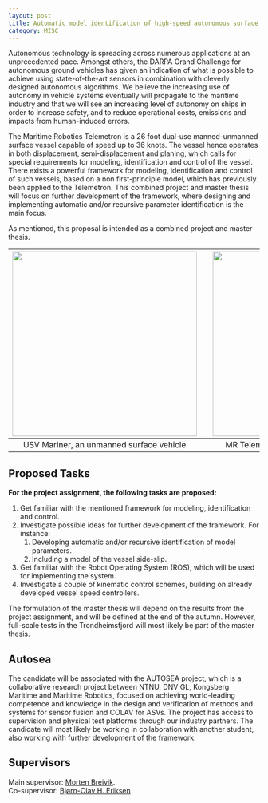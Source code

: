 ```yaml
---
layout: post
title: Automatic model identification of high-speed autonomous surface vehicles
category: MISC
---
```

Autonomous technology is spreading across numerous applications at an unprecedented pace. Amongst others, the DARPA Grand Challenge for autonomous ground vehicles has given an indication of what is possible to achieve using state-of-the-art sensors in combination with cleverly designed autonomous algorithms. We believe the increasing use of autonomy in vehicle systems eventually will propagate to the maritime industry and that we will see an increasing level of autonomy on ships in order to increase safety, and to reduce operational costs, emissions and impacts from human-induced errors.

The Maritime Robotics Telemetron is a 26 foot dual-use manned-unmanned surface vessel capable of speed up to 36 knots. The vessel hence operates in both displacement, semi-displacement and planing, which calls for special requirements for modeling, identification and control of the vessel. There exists a powerful framework for modeling, identification and control of such vessels, based on a non first-principle model, which has previously been applied to the Telemetron. This combined project and master thesis will focus on further development of the framework, where designing and implementing automatic and/or recursive parameter identification is the main focus.

As mentioned, this proposal is intended as a combined project and master thesis.

| <img src="{{site.url}}/assets/mariner.jpg" width="370"> | | <img src="{{site.url}}/assets/telemetron4a.jpg" width="370"> |
|:---:| :---: |:---:|
| USV Mariner, an unmanned surface vehicle | | MR Telemetron, a dual-use surface vessel |

## Proposed Tasks
**For the project assignment, the following tasks are proposed:**

1. Get familiar with the mentioned framework for modeling, identification and control. 
2. Investigate possible ideas for further development of the framework. For instance:
	1. Developing automatic and/or recursive identification of model parameters.
	2. Including a model of the vessel side-slip.
3. Get familiar with the Robot Operating System (ROS), which will be used for implementing the system.
4. Investigate a couple of kinematic control schemes, building on already developed vessel speed controllers.

The formulation of the master thesis will depend on the results from the project assignment, and will be defined at the end of the autumn. However, full-scale tests in the Trondheimsfjord will most likely be part of the master thesis.

## Autosea
The candidate will be associated with the AUTOSEA project, which is a collaborative research project between NTNU, DNV GL, Kongsberg Maritime and Maritime Robotics, focused on achieving world-leading competence and knowledge in the design and verification of methods and systems for sensor fusion and COLAV for ASVs. The project has access to supervision and physical test platforms through our industry partners. The candidate will most likely be working in collaboration with another student, also working with further development of the framework.

## Supervisors 
Main supervisor: [Morten Breivik](http://www.ntnu.no/ansatte/morten.breivik). <br />
Co-supervisor: [Bjørn-Olav H. Eriksen](http://www.ntnu.no/ansatte/boerikse)
